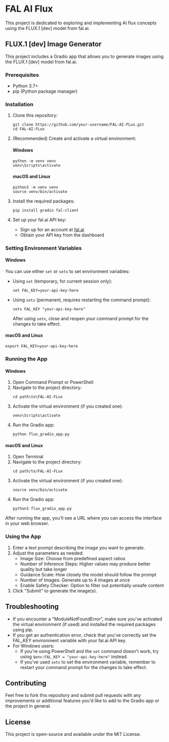 # FAL AI Flux

This project is dedicated to exploring and implementing AI flux concepts using the FLUX.1 [dev] model from fal.ai.

## FLUX.1 [dev] Image Generator

This project includes a Gradio app that allows you to generate images using the FLUX.1 [dev] model from fal.ai.

### Prerequisites

- Python 3.7+
- pip (Python package manager)

### Installation

1. Clone this repository:
   ```
   git clone https://github.com/your-username/FAL-AI-FLux.git
   cd FAL-AI-FLux
   ```

2. (Recommended) Create and activate a virtual environment:

   #### Windows
   ```
   python -m venv venv
   venv\Scripts\activate
   ```

   #### macOS and Linux
   ```
   python3 -m venv venv
   source venv/bin/activate
   ```

3. Install the required packages:
   ```
   pip install gradio fal-client
   ```

4. Set up your fal.ai API key:
   - Sign up for an account at [fal.ai](https://fal.ai)
   - Obtain your API key from the dashboard

### Setting Environment Variables

#### Windows

You can use either `set` or `setx` to set environment variables:

- Using `set` (temporary, for current session only):
  ```
  set FAL_KEY=your-api-key-here
  ```

- Using `setx` (permanent, requires restarting the command prompt):
  ```
  setx FAL_KEY "your-api-key-here"
  ```
  After using `setx`, close and reopen your command prompt for the changes to take effect.

#### macOS and Linux

```
export FAL_KEY=your-api-key-here
```

### Running the App

#### Windows

1. Open Command Prompt or PowerShell
2. Navigate to the project directory:
   ```
   cd path\to\FAL-AI-FLux
   ```
3. Activate the virtual environment (if you created one):
   ```
   venv\Scripts\activate
   ```
4. Run the Gradio app:
   ```
   python flux_gradio_app.py
   ```

#### macOS and Linux

1. Open Terminal
2. Navigate to the project directory:
   ```
   cd path/to/FAL-AI-FLux
   ```
3. Activate the virtual environment (if you created one):
   ```
   source venv/bin/activate
   ```
4. Run the Gradio app:
   ```
   python3 flux_gradio_app.py
   ```

After running the app, you'll see a URL where you can access the interface in your web browser.

### Using the App

1. Enter a text prompt describing the image you want to generate.
2. Adjust the parameters as needed:
   - Image Size: Choose from predefined aspect ratios
   - Number of Inference Steps: Higher values may produce better quality but take longer
   - Guidance Scale: How closely the model should follow the prompt
   - Number of Images: Generate up to 4 images at once
   - Enable Safety Checker: Option to filter out potentially unsafe content
3. Click "Submit" to generate the image(s).

## Troubleshooting

- If you encounter a "ModuleNotFoundError", make sure you've activated the virtual environment (if used) and installed the required packages using pip.
- If you get an authentication error, check that you've correctly set the FAL_KEY environment variable with your fal.ai API key.
- For Windows users: 
  - If you're using PowerShell and the `set` command doesn't work, try using `$env:FAL_KEY = "your-api-key-here"` instead.
  - If you've used `setx` to set the environment variable, remember to restart your command prompt for the changes to take effect.

## Contributing

Feel free to fork this repository and submit pull requests with any improvements or additional features you'd like to add to the Gradio app or the project in general.

## License

This project is open-source and available under the MIT License.
